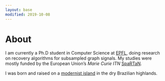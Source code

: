 ```yaml
---
layout: base
modified: 2019-10-08
---
```


# About

I am currently a Ph.D student in Computer Science at [EPFL][epfl], doing research on recovery algorithms for subsampled graph signals. My studies were mostly funded by the European Union’s *Marie Curie ITN* [SpaRTaN][spartan].

I was born and raised on a [modernist island][brasilia] in the dry Brazilian highlands.


[spartan]: http://www.spartan-itn.eu/#0
[brasilia]: https://en.wikipedia.org/wiki/Bras%C3%ADlia
[epfl]: https://people.epfl.ch/rodrigo.pena?lang=en